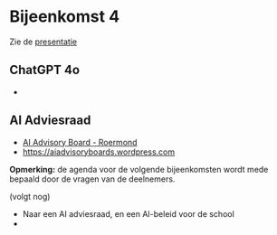 # Bijeenkomst 4

Zie de [presentatie](https://docs.google.com/presentation/d/1gacugyso-GWJRqhwilZ2V0c2otqaDjoNpNTNsFef1lw/edit?usp=sharing)

## ChatGPT 4o

* 

## AI Adviesraad

* [AI Advisory Board - Roermond](assets/AI-Advisory-Board-Roermond.pdf)
* https://aiadvisoryboards.wordpress.com



**Opmerking:** de agenda voor de volgende bijeenkomsten wordt mede bepaald door de vragen van de deelnemers.

(volgt nog)

* Naar een AI adviesraad, en een AI-beleid voor de school
* 